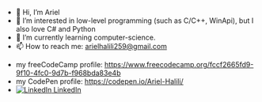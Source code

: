 - 👋 Hi, I’m Ariel
- 👀 I’m interested in low-level programming (such as C/C++, WinApi), but I also love C# and Python
- 🌱 I’m currently learning computer-science.
- 📫 How to reach me: arielhalili259@gmail.com

+ my freeCodeCamp profile: https://www.freecodecamp.org/fccf2665fd9-9f10-4fc0-9d7b-f968bda83e4b
+ my CodePen profile: https://codepen.io/Ariel-Halili/
+ [![LinkedIn](https://i.sstatic.net/gVE0j.png) LinkedIn](https://www.linkedin.com/in/ariel-halili-311a34327/)



<!---
H-Ariel/H-Ariel is a ✨ special ✨ repository because its `README.md` (this file) appears on your GitHub profile.
You can click the Preview link to take a look at your changes.
--->
